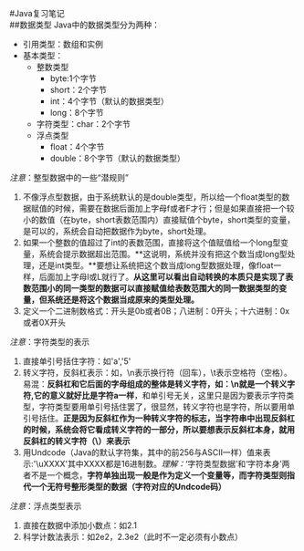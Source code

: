 #Java复习笔记  
##数据类型 
Java中的数据类型分为两种：  

* 引用类型：数组和实例  
* 基本类型：
     * 整数类型
         * byte:1个字节
         * short：2个字节
         * int：4个字节（默认的数据类型）
         * long：8个字节
     * 字符类型：char：2个字节
     * 浮点类型
         * float：4个字节
         * double：8个字节（默认的数据类型）

*注意*：整型数据中的一些“潜规则”  

1. 不像浮点型数据，由于系统默认的是double类型，所以给一个float类型的数据赋值的时候，需要在数据后面加上字母f或者F才行；但是如果直接把一个较小的数值（在byte，short表数范围内）直接赋值个byte，short类型的变量，是可以的，系统会自动把数据作为byte，short处理。
2. 如果一个整数的值超过了int的表数范围，直接将这个值赋值给一个long型变量，系统会提示数据超出范围。**这说明，系统并没有把这个数当成long型处理，还是int类型。**要想让系统把这个数当成long型数据处理，像float一样，后面加上字母l或L就行了。**从这里可以看出自动转换的本质只是实现了表数范围小的同一类型的数据可以直接赋值给表数范围大的同一数据类型的变量，但系统还是将这个数据当成原来的类型处理。**  
3. 定义一个二进制数格式：开头是0b或者0B；八进制：0开头；十六进制：0x或者0X开头  

*注意*：字符类型的表示  

1. 直接单引号括住字符：如'a','5'  
2. 转义字符，反斜杠表示：如，\n表示换行符（回车），\t表示空格符（空格）。易混：**反斜杠和它后面的字母组成的整体是转义字符，如：\n就是一个转义字符,它的意义就好比是字符a一样**，和单引号无关，这里只是因为要表示字符类型，字符类型要用单引号括住罢了，很显然，转义字符也是字符，所以要用单引号括住。**正是因为反斜杠作为一种转义字符的标志，当字符串中出现反斜杠的时候，系统会将它看成转义字符的一部分，所以要想表示反斜杠本身，就用反斜杠的转义字符（\\）来表示**  
3. 用Undcode（Java的默认字符集，其中的前256与ASCII一样）值来表示:'\uXXXX'其中XXXX都是16进制数。*理解：*‘字符类型数据’和‘字符本身’两者不是一个概念，**字符单独出现一般是作为定义一个变量等，而字符类型则指代一个无符号整形类型的数据（字符对应的Undcode码）**  

*注意*：浮点类型表示  

1. 直接在数据中添加小数点：如2.1  
2. 科学计数法表示：如2e2，2.3e2（此时不一定必须有小数点）  
